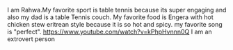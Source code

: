 I am Rahwa.My favorite sport is table tennis because its super engaging and also my dad is a table Tennis couch.
My favorite food is Engera with hot chicken stew eritrean style because it is so hot and spicy.
my favorite song is "perfect". https://www.youtube.com/watch?v=kPhpHvnnn0Q
I am an extrovert person 
